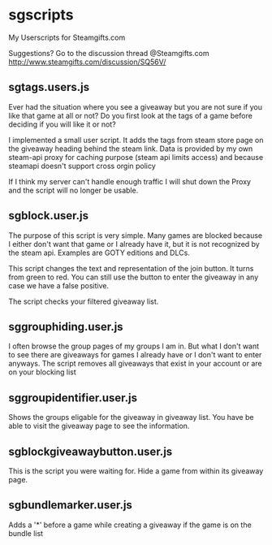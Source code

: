 # sgscripts
My Userscripts for Steamgifts.com

Suggestions? Go to the discussion thread @Steamgifts.com
http://www.steamgifts.com/discussion/SQ56V/

## sgtags.users.js
Ever had the situation where you see a giveaway but you are not sure if you like that game at all or not? 
Do you first look at the tags of a game before deciding if you will like it or not?

I implemented a small user script. It adds the tags from steam store page on the giveaway heading behind the steam link. Data is provided by my own steam-api proxy for caching purpose (steam api limits access) and because steamapi doesn't support cross orgin policy

If I think my server can't handle enough traffic I will shut down the Proxy and the script will no longer be usable.

## sgblock.user.js
The purpose of this script is very simple. Many games are blocked because I either don't want that game or I already have it, but it is not recognized by the steam api. Examples are GOTY editions and DLCs.

This script changes the text and representation of the join button. It turns from green to red. You can still use the button to enter the giveaway in any case we have a false positive.

The script checks your filtered giveaway list.

## sggrouphiding.user.js
I often browse the group pages of my groups I am in. But what I don't want to see there are giveaways for games I already have or I don't want to enter anyways. The script removes all giveaways that exist in your account or are on your blocking list

## sggroupidentifier.user.js
Shows the groups eligable for the giveaway in giveaway list. You have be able to visit the giveaway page to see the information.

## sgblockgiveawaybutton.user.js
This is the script you were waiting for. Hide a game from within its giveaway page.

## sgbundlemarker.user.js
Adds a '*' before a game while creating a giveaway if the game is on the bundle list
